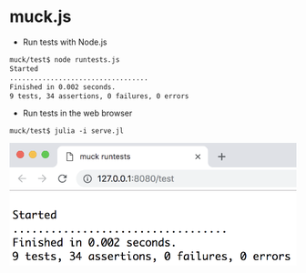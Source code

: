muck.js
=======

* Run tests with Node.js
```
muck/test$ node runtests.js
Started
..................................
Finished in 0.002 seconds.
9 tests, 34 assertions, 0 failures, 0 errors
```


* Run tests in the web browser
```
muck/test$ julia -i serve.jl
```
![webbrowser](https://github.com/wookay/muck/blob/master/docs/webbrowser.png?raw=true)
